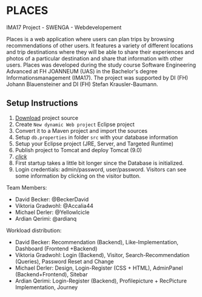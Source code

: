 # PLACES
IMA17 Project - SWENGA - Webdevelopement

Places is a web application where users can plan trips by browsing recommendations of other users. It features a variety of different locations and trip destinations where they will be able to share their experiences and photos of a particular destination and share that information with other users. Places was developed during the study course Software Engineering Advanced at FH JOANNEUM (UAS) in the Bachelor's degree Informationsmanagement (IMA17). The project was supported by DI (FH) Johann Blauensteiner and DI (FH) Stefan Krausler-Baumann.

## Setup Instructions
1. [Download](https://github.com/xxx) project source
2. Create ``New dynamic Web project`` Eclipse project
3. Convert it to a Maven project and import the sources
4. Setup ``db.properties`` in folder ``src`` with your database information
5. Setup your Eclipse project (JRE, Server, and Targeted Runtime)
6. Publish project to Tomcat and deploy Tomcat (9.0)
7. [*click*](http://localhost:8080/Places/)
8. First startup takes a little bit longer since the Database is initialized.
9. Login credentials: admin/password, user/password. Visitors can see some information by clicking on the visitor button.

Team Members:
  * David Becker: @BeckerDavid
  * Viktoria Gradwohl: @Accalia44
  * Michael Derler: @YellowIcicle
  * Ardian Qerimi: @ardianq
  
Workload distribution:
  * David Becker: Recommendation (Backend), Like-Implementation, Dashboard (Frontend +Backend)
  * Viktoria Gradwohl: Login (Backend), Visitor, Search-Recommendation (Queries), Password Reset and Change 
  * Michael Derler: Design, Login-Register (CSS + HTML), AdminPanel (Backend+Frontend), Sitebar
  * Ardian Qerimi: Login-Register (Backend), Profilepicture + RecPicture Implementation, Journey  
